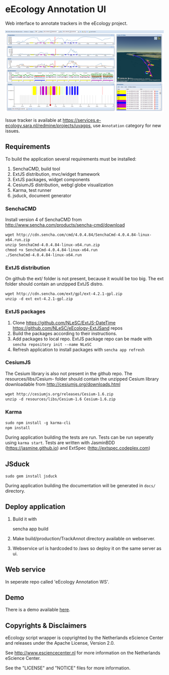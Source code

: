 eEcology Annotation UI
======================

Web interface to annotate trackers in the eEcology project.

![Screenshot of annotation application](resources/screenshot.png "Screenshot")

Issue tracker is available at https://services.e-ecology.sara.nl/redmine/projects/uvagps, use `Annotation` category for new issues.

Requirements
------------

To build the application several requirements must be installed:

1. SenchaCMD, build tool
2. ExtJS distribution, mvc/widget framework
3. ExtJS packages, widget components
4. CesiumJS distribution, webgl globe visualization
5. Karma, test runner
6. jsduck, document generator

### SenchaCMD

Install version 4 of SenchaCMD from http://www.sencha.com/products/sencha-cmd/download

    wget http://cdn.sencha.com/cmd/4.0.4.84/SenchaCmd-4.0.4.84-linux-x64.run.zip
    unzip SenchaCmd-4.0.4.84-linux-x64.run.zip
    chmod +x SenchaCmd-4.0.4.84-linux-x64.run
    ./SenchaCmd-4.0.4.84-linux-x64.run

### ExtJS distribution

On github the ext/ folder is not present, because it would be too big.
The ext folder should contain an unzipped ExtJS distro.

    wget http://cdn.sencha.com/ext/gpl/ext-4.2.1-gpl.zip
    unzip -d ext ext-4.2.1-gpl.zip

### ExtJS packages

1. Clone https://github.com/NLeSC/ExtJS-DateTime https://github.com/NLeSC/eEcology-ExtJSand repos
2. Build the packages according to their instructions.
3. Add packages to local repo. ExtJS package repo can be made with `sencha repository init --name NLeSC`
4. Refresh application to install packages with `sencha app refresh`

### CesiumJS

The Cesium library is also not present in the github repo.
The resources/libs/Cesium-<version> folder should contain the unzipped Cesium library downloadable from http://cesiumjs.org/downloads.html

    wget http://cesiumjs.org/releases/Cesium-1.6.zip
    unzip -d resources/libs/Cesium-1.6 Cesium-1.6.zip

### Karma

    sudo npm install -g karma-cli
    npm install

During application building the tests are run.
Tests can be run seperatly using `karma start`.
Tests are written with JasminBDD (https://jasmine.github.io) and ExtSpec (http://extspec.codeplex.com)

## JSduck

    sudo gem install jsduck

During application building the documentation will be generated in `docs/` directory.

Deploy application
------------------

1. Build it with


    sencha app build


2. Make build/production/TrackAnnot directory available on webserver.
3. Webservice url is hardcoded to /aws so deploy it on the same server as ui.

Web service
-----------

In seperate repo called 'eEcology Annotation WS'.

Demo
----

There is a demo available [here](demo/README.md).

Copyrights & Disclaimers
------------------------

eEcology script wrapper is copyrighted by the Netherlands eScience Center and releases under
the Apache License, Version 2.0.

See <http://www.esciencecenter.nl> for more information on the Netherlands
eScience Center.

See the "LICENSE" and "NOTICE" files for more information.
